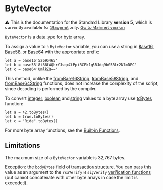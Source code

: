 # ByteVector

:warning: This is the documentation for the Standard Library **version 5**, which is currently available for [Stagenet](/en/blockchain/blockchain-network/) only. [Go to Mainnet version](/en/ride/data-types/byte-vector)

`ByteVector` is a [data type](/en/ride/v5/data-types/) for byte array.

To assign a value to a `ByteVector` variable, you can use a string in [Base16](https://en.wikipedia.org/wiki/Hexadecimal#Base16_&#40;Transfer_encoding&#41;), [Base58](https://ru.wikipedia.org/wiki/Base58), or [Base64](https://ru.wikipedia.org/wiki/Base64) with the appropriate prefix:

``` ride
let a = base16'52696465'
let b = base58'8t38fWQhrYJsqxXtPpiRCEk1g5RJdq9bG5Rkr2N7mDFC'
let c = base64'UmlkZQ=='
```

This method, unlike the [fromBase16String](/en/ride/v5/functions/built-in-functions/decoding-functions#from-base-16-string), [fromBase58String](/en/ride/v5/functions/built-in-functions/decoding-functions#from-base-58-string), and [fromBase64String](/en/ride/v5/functions/built-in-functions/decoding-functions#from-base-64-string) functions, does not increase the complexity of the script, since decoding is performed by the compiler.

To convert [integer](/en/ride/v5/data-types/int), [boolean](/en/ride/v5/data-types/boolean) and [string](/en/ride/v5/data-types/string) values to a byte array use [toBytes](/en/ride/v5/functions/built-in-functions/converting-functions) function:

``` ride
let a = 42.toBytes()
let b = true.toBytes()
let c = "Ride".toBytes()
```

For more byte array functions, see the [Built-in Functions](/en/ride/v5/functions/built-in-functions/).

## Limitations

The maximum size of a `ByteVector` variable is 32,767 bytes.

   Exception: the `bodyBytes` field of [transaction structure](/en/ride/v5/structures/transaction-structures/). You can pass this value as an argument to the `rsaVerify` и `sigVerify` [verification functions](/en/ride/v5/functions/built-in-functions/verification-functions) (but cannot concatenate with other byte arrays in case the limit is exceeded).
